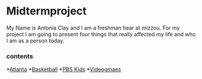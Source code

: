 # Midtermproject


My Name is Antonia Clay and I am a freshman hear at mizzou. For my project I am going to present four things that really affected my life and who I am as a person today.


### contents
*[Atlanta](./Atlanta.md)
*[Basketball](./Basketball.md)
*[PBS Kids](./PBSkids.md)
*[Videogmaes](./Videogames.md) 
 

